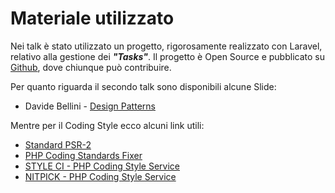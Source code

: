 # Materiale utilizzato

Nei talk è stato utilizzato un progetto, rigorosamente realizzato con Laravel, relativo alla gestione dei  ***"Tasks"***. Il progetto è Open Source e pubblicato su [Github](https://github.com/laravel-verona/demo-task-list), dove chiunque può contribuire.

Per quanto riguarda il secondo talk sono disponibili alcune Slide:

- Davide Bellini - [Design Patterns](http://www.laravelverona.xyz/repository/annotations/2015-12-12/slides/design-patterns)

Mentre per il Coding Style ecco alcuni link utili:

- [Standard PSR-2](http://www.php-fig.org/psr/psr-2)
- [PHP Coding Standards Fixer](http://cs.sensiolabs.org/)
- [STYLE CI - PHP Coding Style Service](https://styleci.io/)
- [NITPICK - PHP Coding Style Service](https://nitpick-ci.com/)
